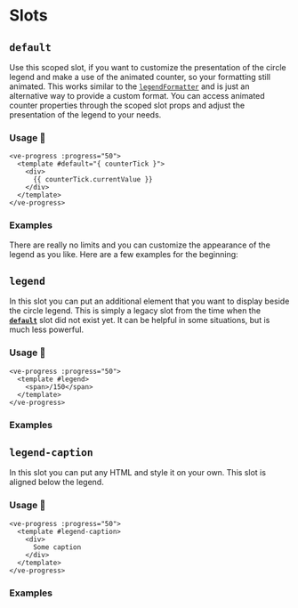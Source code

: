 # Slots

## `default`

Use this scoped slot, if you want to customize the presentation of the circle legend and make a use of the animated counter,
so your formatting still animated. This works similar to the [`legendFormatter`](#legendformatter) and is just
an alternative way to provide a custom format. You can access animated counter properties through the scoped slot
props and adjust the presentation of the legend to your needs.

### Usage 📜

```vue
<ve-progress :progress="50">
  <template #default="{ counterTick }">
    <div>
      {{ counterTick.currentValue }}
    </div>
  </template>
</ve-progress>
```

### Examples

There are really no limits and you can customize the appearance of the legend as you like. Here are a few examples for the beginning:

<default-slot>
<template #code>
<CodeGroup>
<CodeGroupItem >

```vue
<template>
  <ve-progress :progress="50">
    <template #default="{ counterTick }">
      <div>
        <span>i can</span> <br />
        <span>put</span>
        <b style="color: #2d68fc; font-size: 1.5rem">
          {{ counterTick.currentValue }}
        </b>
        <span>anything</span><br />
        <span>here</span>
      </div>
    </template>
  </ve-progress>
</template>
```

</CodeGroupItem>
</CodeGroup>
</template>
</default-slot>

<default-slot-colored class="mb-16">
<template #code>
<CodeGroup>
<CodeGroupItem >

```vue
<template>
  <ve-progress :progress="50">
    <template #default="{ counterTick: { currentValue } }">
      <div :style="{ color: determineColor(currentValue), fontSize: '2rem' }">
        <span>
          {{
            new Intl.NumberFormat("de-DE", {
              style: "currency",
              currency: "EUR",
            }).format(currentValue)
          }}
        </span>
      </div>
    </template>
  </ve-progress>

  <ve-progress :progress="50">
    <template #default="{ counterTick }">
      <span>
        <span class="mr-2" style="font-size: 0.9rem">WON</span>
        <b style="font-size: 2rem">{{ counterTick.currentValue }}</b>
        /
      </span>
      <span>20</span>
      <span class="ml-1" style="font-size: 0.9rem">PLAYED</span>
    </template>
    <template #legend-caption>
      <span>Manchester United</span>
    </template>
  </ve-progress>
</template>
<script>
export default {
  name: "Example",
  data: () => ({
    colorSteps: {
      20: "RED",
      40: "LIGHTCORAL",
      60: "DARKORANGE",
      80: "PALEGOLDENROD",
      100: "SPRINGGREEN",
    },
  }),
  methods: {
    determineColor(value) {
      const progress = (value * 100) / 1000;
      const closest = [20, 40, 60, 80, 100].reduce((prev, curr) =>
        Math.abs(curr - progress) < Math.abs(prev - progress) ? curr : prev
      );
      return this.colorSteps[closest];
    },
  },
};
</script>
```

</CodeGroupItem>
</CodeGroup>
</template>
</default-slot-colored>

## `legend`

In this slot you can put an additional element that you want to display beside the circle legend.
This is simply a legacy slot from the time when the [**`default`**](#default) slot did not exist yet.
It can be helpful in some situations, but is much less powerful.

### Usage 📜

```vue
<ve-progress :progress="50">
  <template #legend>
    <span>/150</span>
  </template>
</ve-progress>
```

### Examples

<example-container>
<template #default="{ loading, slider, noData, determinate }">
<v-e-p :progress="slider" :loading="loading"
        :no-data="noData"
        :determinate="determinate">
  <template #legend>
    <span> / 100</span>
  </template>
</v-e-p>
<v-e-p :progress="slider" :loading="loading"
        :no-data="noData"
        :determinate="determinate">
  <template #legend>
    <div> / 100</div>
  </template>
</v-e-p>
</template>
<template #code="{ progress }">
<CodeGroup>
<CodeGroupItem >

```vue:no-v-pre
<template>
  <ve-progress :progress="{{ progress }}">
     <template #legend>
        <span> / 100</span>
     </template>
  </ve-progress>
  <ve-progress :progress="{{ progress }}">
     <template #legend>
        <div> / 100</div>
     </template>
  </ve-progress>
</template>
```

</CodeGroupItem>
</CodeGroup>
</template>
</example-container>

## `legend-caption`

In this slot you can put any HTML and style it on your own. This slot is aligned below the legend.

### Usage 📜

```vue
<ve-progress :progress="50">
  <template #legend-caption>
    <div>
      Some caption
    </div>
  </template>
</ve-progress>
```

### Examples

<example-container :range="[0, 200]">
<template #default="{ loading, slider, progress, noData, determinate }">
<v-e-p :progress="progress" :legend="slider" :loading="loading"
        :no-data="noData"
        :determinate="determinate">
  <template #legend>
    <span> /200</span>
  </template>
  <template #caption>
    <div>Tasks Done</div>
  </template>
</v-e-p>
</template>
<template #code="{ progress, slider }">
<CodeGroup>
<CodeGroupItem >

```vue:no-v-pre
<template>
  <ve-progress :progress="{{ progress }}" :legend="{{ slider }}">
    <template #legend>
      <span> /200</span>
    </template>
    <template #caption>
      <div>Tasks Done</div>
    </template>
  </ve-progress>
</template>
```

</CodeGroupItem>
</CodeGroup>
</template>
</example-container>

